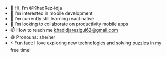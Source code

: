 - 👋 Hi, I’m @KhadRez-idja
- 👀 I’m interested in mobile development 
- 🌱 I’m currently still  learning react native
- 💞️ I’m looking to collaborate on productivity mobile apps
- 📫 How to reach me khadidjarezigui62@gmail.com
- 😄 Pronouns: she/her
- ⚡ Fun fact:  I love exploring new technologies and solving puzzles in my free time!
<!---
KhadRez-idja/KhadRez-idja is a ✨ special ✨ repository because its `README.md` (this file) appears on your GitHub profile.
You can click the Preview link to take a look at your changes.
--->
